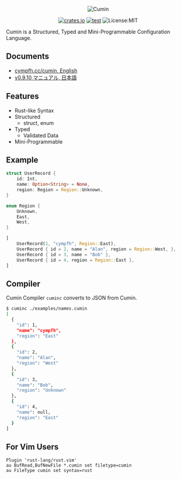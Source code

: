 <p align="center">
    <img src="https://user-images.githubusercontent.com/2749629/108620455-ad24e400-746f-11eb-85b9-dfec1b8f8457.png" alt="Cumin" />
</p>

<p align="center">
    <a href="https://crates.io/crates/cumin"><img src="https://img.shields.io/crates/v/cumin.svg" alt="crates.io" /></a>
    <a href="https://github.com/cympfh/cumin/actions"><img src="https://github.com/cympfh/cumin/workflows/test/badge.svg" alt="test" /></a>
    <img src="https://img.shields.io/crates/l/cumin.svg" alt="License:MIT" />
</p>

Cumin is a Structured, Typed and Mini-Programmable Configuration Language.

## Documents

- [cympfh.cc/cumin, English](https://cympfh.cc/cumin)
- [v0.9.10 マニュアル, 日本語](https://zenn.dev/cympfh/books/cumin-book-v0910)

## Features

- Rust-like Syntax
- Structured
    - struct, enum
- Typed
    - Validated Data
- Mini-Programmable

## Example

```rust
struct UserRecord {
    id: Int,
    name: Option<String> = None,
    region: Region = Region::Unknown,
}

enum Region {
    Unknown,
    East,
    West,
}

[
    UserRecord(1, "cympfh", Region::East),
    UserRecord { id = 2, name = "Alan", region = Region::West, },
    UserRecord { id = 3, name = "Bob" },
    UserRecord { id = 4, region = Region::East },
]
```

## Compiler

Cumin Compiler `cuminc` converts to JSON from Cumin.

```bash
$ cuminc ./examples/names.cumin
[
  {
    "id": 1,
    "name": "cympfh",
    "region": "East"
  },
  {
    "id": 2,
    "name": "Alan",
    "region": "West"
  },
  {
    "id": 3,
    "name": "Bob",
    "region": "Unknown"
  },
  {
    "id": 4,
    "name": null,
    "region": "East"
  }
]
```

## For Vim Users

```vim
Plugin 'rust-lang/rust.vim'
au BufRead,BufNewFile *.cumin set filetype=cumin
au FileType cumin set syntax=rust
```

